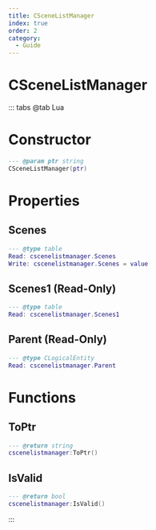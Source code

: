 ```yaml
---
title: CSceneListManager
index: true
order: 2
category:
  - Guide
---
```


# CSceneListManager

::: tabs
@tab Lua
# Constructor
```lua
--- @param ptr string
CSceneListManager(ptr)
```
# Properties
## Scenes 
```lua
--- @type table
Read: cscenelistmanager.Scenes
Write: cscenelistmanager.Scenes = value
```
## Scenes1 (Read-Only)
```lua
--- @type table
Read: cscenelistmanager.Scenes1
```
## Parent (Read-Only)
```lua
--- @type CLogicalEntity
Read: cscenelistmanager.Parent
```
# Functions
## ToPtr
```lua
--- @return string
cscenelistmanager:ToPtr()
```
## IsValid
```lua
--- @return bool
cscenelistmanager:IsValid()
```

:::